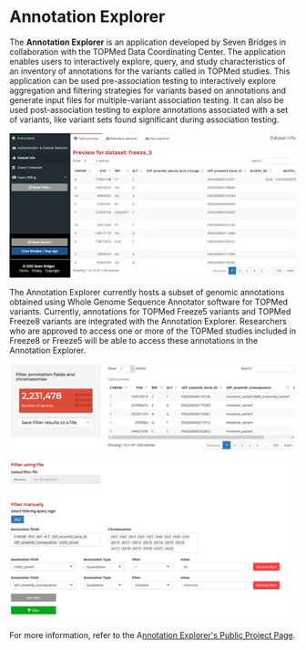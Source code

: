 # Annotation Explorer

The **Annotation Explorer** is an application developed by Seven Bridges in collaboration with the TOPMed Data Coordinating Center. The application enables users to interactively explore, query, and study characteristics of an inventory of annotations for the variants called in TOPMed studies. This application can be used pre-association testing to interactively explore aggregation and filtering strategies for variants based on annotations and generate input files for multiple-variant association testing. It can also be used post-association testing to explore annotations associated with a set of variants, like variant sets found significant during association testing.

![](<../../../.gitbook/assets/AE SS 2.png>)

The Annotation Explorer currently hosts a subset of genomic annotations obtained using Whole Genome Sequence Annotator software for TOPMed variants. Currently, annotations for TOPMed Freeze5 variants and TOPMed Freeze8 variants are integrated with the Annotation Explorer. Researchers who are approved to access one or more of the TOPMed studies included in Freeze8 or Freeze5 will be able to access these annotations in the Annotation Explorer.

![](<../../../.gitbook/assets/AE SS 1.png>)

For more information, refer to the A[nnotation Explorer's Public Project Page](https://platform.sb.biodatacatalyst.nhlbi.nih.gov/u/biodatacatalyst/annotation-explorer).
